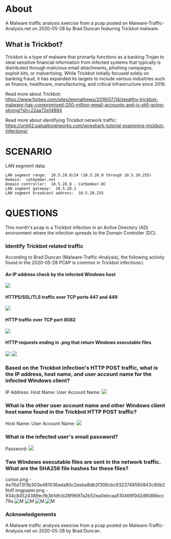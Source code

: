 # About
A Malware traffic analysis exercise from a pcap posted on Malware-Traffic-Analysis.net on 2020-05-28 by Brad Duncan featuring Trickbot malware.

## What is Trickbot?
Trickbot is a type of malware that primarily functions as a banking Trojan to steal sensitive financial information from infected systems that typically is distributed through malicious email attachments, phishing campaigns, exploit kits, or malvertising. While Trickbot initially focused solely on banking fraud, it has expanded its targets to include various industries such as finance, healthcare, manufacturing, and critical infrastructure since 2016. 

Read more about Trickbot: https://www.forbes.com/sites/leemathews/2019/07/14/stealthy-trickbot-malware-has-compromised-250-million-email-accounts-and-is-still-going-strong/?sh=22aa72e14884

Read more about identifying Trickbot network traffic: https://unit42.paloaltonetworks.com/wireshark-tutorial-examining-trickbot-infections/

# SCENARIO

LAN segment data:

    LAN segment range:  10.5.28.0/24 (10.5.28.0 through 10.5.28.255)
    Domain:  catbomber.net
    Domain controller:  10.5.28.8 - Catbomber-DC
    LAN segment gateway:  10.5.28.1
    LAN segment broadcast address:  10.5.28.255

 
# QUESTIONS

This month's pcap is a Trickbot infection in an Active Directory (AD) environment where the infection spreads to the Domain Controller (DC).

### Identify Trickbot related traffic
   According to Brad Duncan (Malware-Traffic-Analysis), the following activity found in the 2020-05-28 PCAP is common in Trickbot infections:\
   
#### An IP address check by the infected Windows host
![](img/4.png)
#### HTTPS/SSL/TLS traffic over TCP ports 447 and 449
![](img/4.png)
#### HTTP traffic over TCP port 8082
![](img/4.png)
#### HTTP requests ending in .png that return Windows executable files
![](img/4.png)
![](img/4.png)

   ### Based on the Trickbot infection's HTTP POST traffic, what is the IP address, host name, and user account name for the infected Windows client?
   IP Address:
   Host Name:
   User Account Name: 
   ![](img/4.png)
   ### What is the other user account name and other Windows client host name found in the Trickbot HTTP POST traffic?
   Host Name:
   User Account Name:
   ![](img/4.png)
   ### What is the infected user's email password?
   Password: 
   ![](img/4.png)
   ### Two Windows executable files are sent in the network traffic.  What are the SHA256 file hashes for these files?
   cursor.png - 4e76d73f3b303e481036ada80c2eeba8db2f306cbc9323748560843c80b2fed1
   imgpaper.png - 934c84524389ecfb3b1dfcb28f9697a2b52ea0ebcaa510469f0d2d9086bcc79a
   ![M](img/4.png)
   ![M](img/4.png)
   ![M](img/4.png)
   ![M](img/4.png)


 ### Acknowledgements
A Malware traffic analysis exercise from a pcap posted on Malware-Traffic-Analysis.net on 2020-05-28 by Brad Duncan.
